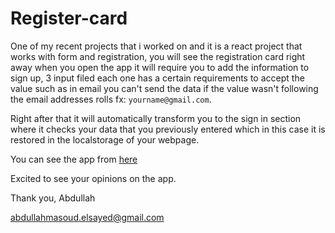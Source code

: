 # Register-card

One of my recent projects that i worked on and it is a react project that works with form and registration, you will see the registration card right away when you open the app it will require you to add the information to sign up, 3 input filed each one has a certain requirements to accept the value such as in email you can't send the data if the value wasn't following the email addresses rolls fx: ``yourname@gmail.com``.

Right after that it will automatically transform you to the sign in section where it checks your data that you previously entered which in this case it is restored in the localstorage of your webpage.

You can see the app from [here](https://Abdullah-Elsayed01.github.io/register-card/)

Excited to see your opinions on the app.

Thank you, Abdullah

abdullahmasoud.elsayed@gmail.com
